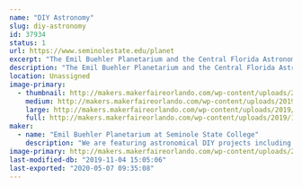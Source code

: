 ```yaml
---
name: "DIY Astronomy"
slug: diy-astronomy
id: 37934
status: 1
url: https://www.seminolestate.edu/planet
excerpt: "The Emil Buehler Planetarium and the Central Florida Astronomical Society will be showcasing some out-of-this-world DIY astronomy projects that you can make yourself either at home or at school! "
description: "The Emil Buehler Planetarium and the Central Florida Astronomical Society will be showcasing some out-of-this-world DIY astronomy projects that you can make yourself! We will also be featuring several astronomy and space related arts and crafts that families and teachers can do to help teach concepts related to the field of astronomy. "
location: Unassigned
image-primary:
  - thumbnail: http://makers.makerfaireorlando.com/wp-content/uploads/2019/11/20191025_125915-150x150.jpg
    medium: http://makers.makerfaireorlando.com/wp-content/uploads/2019/11/20191025_125915-225x300.jpg
    large: http://makers.makerfaireorlando.com/wp-content/uploads/2019/11/20191025_125915-768x1024.jpg
    full: http://makers.makerfaireorlando.com/wp-content/uploads/2019/11/20191025_125915.jpg
maker:
  - name: "Emil Buehler Planetarium at Seminole State College"
    description: "We are featuring astronomical DIY projects including telescopes, space arts and crafts, astronomical accessories, and more. "
image-primary: http://makers.makerfaireorlando.com/wp-content/uploads/2019/09/DSC_0116-811x1024.jpg
last-modified-db: "2019-11-04 15:05:06"
last-exported: "2020-05-07 09:35:08"
---
```

